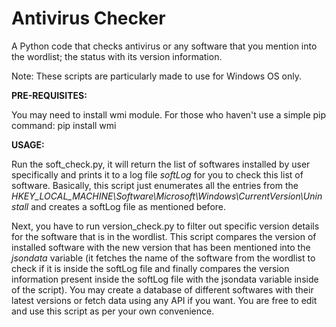 # Antivirus Checker

A Python code that checks antivirus or any software that you mention into the wordlist; the status with its version information.

Note: These scripts are particularly made to use for Windows OS only.


**PRE-REQUISITES:**

You may need to install wmi module. For those who haven't use a simple pip command: pip install wmi


**USAGE:**

Run the soft_check.py, it will return the list of softwares installed by user specifically and prints it to a log file _softLog_ for you to check this list of software.
Basically, this script just enumerates all the entries from the _HKEY_LOCAL_MACHINE\Software\Microsoft\Windows\CurrentVersion\Uninstall_ and creates a softLog file as mentioned before.

Next, you have to run version_check.py to filter out specific version details for the software that is in the wordlist.
This script compares the version of installed software with the new version that has been mentioned into the _jsondata_ variable (it fetches the name of the software from the wordlist to check if it is inside the softLog file and finally compares the version information present inside the softLog file with the jsondata variable inside of the script). You may create a database of different softwares with their latest versions or fetch data using any API if you want. You are free to edit and use this script as per your own convenience.
